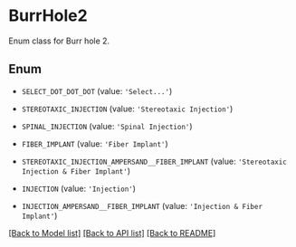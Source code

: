# BurrHole2

Enum class for Burr hole 2.

## Enum

* `SELECT_DOT_DOT_DOT` (value: `'Select...'`)

* `STEREOTAXIC_INJECTION` (value: `'Stereotaxic Injection'`)

* `SPINAL_INJECTION` (value: `'Spinal Injection'`)

* `FIBER_IMPLANT` (value: `'Fiber Implant'`)

* `STEREOTAXIC_INJECTION_AMPERSAND__FIBER_IMPLANT` (value: `'Stereotaxic Injection & Fiber Implant'`)

* `INJECTION` (value: `'Injection'`)

* `INJECTION_AMPERSAND__FIBER_IMPLANT` (value: `'Injection & Fiber Implant'`)

[[Back to Model list]](../README.md#documentation-for-models) [[Back to API list]](../README.md#documentation-for-api-endpoints) [[Back to README]](../README.md)


